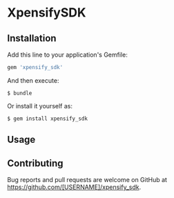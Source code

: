 # XpensifySDK

## Installation

Add this line to your application's Gemfile:

```ruby
gem 'xpensify_sdk'
```

And then execute:

    $ bundle

Or install it yourself as:

    $ gem install xpensify_sdk

## Usage

## Contributing

Bug reports and pull requests are welcome on GitHub at https://github.com/[USERNAME]/xpensify_sdk.
